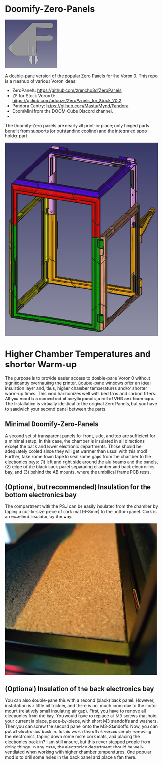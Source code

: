 # Doomify-Zero-Panels
![Doomify-Zero-Panel](https://github.com/probably-Erwins-Cat/Doomify-Zero-Panels/blob/main/images/closeup-mini.png?raw=true)

A double-pane version of the popular Zero Panels for the Voron 0. This repo is a mashup of various Voron ideas:

- ZeroPanels: https://github.com/zruncho3d/ZeroPanels
- ZP for Stock Voron 0: https://github.com/adooze/ZeroPanels_for_Stock_V0.2
- Pandora Gantry: https://github.com/MasturMynd/Pandora
- DoomMini from the DOOM-Cube Discord channel.
- 
The Doomify-Zero panels are nearly all print-in-place; only hinged parts benefit from supports (or outstanding cooling) and the integrated spool holder part.

![Doomify-Zero-Panel](https://github.com/probably-Erwins-Cat/Doomify-Zero-Panels/blob/main/images/overview.png?raw=true)

# Higher Chamber Temperatures and shorter Warm-up
The purpose is to provide easier access to double-pane Voron 0 without significantly overhauling the printer. Double-pane windows offer an ideal insulation layer and, thus, higher chamber temperatures and/or shorter warm-up times. This mod harmonizes well with bed fans and carbon filters. All you need is a second set of acrylic panels, a roll of VHB and foam tape. The Installation is virtually identical to the original Zero Panels, but you have to sandwich your second panel between the parts.

## Minimal Doomify-Zero-Panels
A second set of transparent panels for front, side, and top are sufficient for a minimal setup. In this case, the chamber is insulated in all directions except the back and lower electronic departments. Those should be adequately cooled since they will get warmer than usual with this mod! Further, take some foam tape to seal some gaps from the chamber to the electronics bays: (1) left and right side around the alu beams and the panels, (2) edge of the black back panel separating chamber and back electronics bay, and (3) behind the AB mounts, where the umbilical frame PCB rests.

## (Optional, but recommended) Insulation for the bottom electronics bay
The compartment with the PSU can be easily insulated from the chamber by taping a cut-to-size piece of cork mat (6-8mm) to the bottom panel. Cork is an excellent insulator, by the way.

![Doomify-Zero-Panel](https://github.com/probably-Erwins-Cat/Doomify-Zero-Panels/blob/main/images/cork-bed-small.jpg?raw=true)

## (Optional) Insulation of the back electronics bay
You can also double-pane this with a second (black) back panel. However, installation is a little bit trickier, and there is not much room due to the motor mount (relatively small insulating air gap). First, you have to remove all electronics from the bay. You would have to replace all M3 screws that hold your current in place, piece-by-piece, with short M3 standoffs and washers. Then you can screw the second panel onto the M3-Standoffs. Now, you can put all electronics back in. Is this worth the effort versus simply removing the electronics, taping down some more cork mats, and placing the electronics back in? I am still unsure, but this never stopped people from doing things. In any case, the electronics department should be well-ventilated when working with higher chamber temperatures. One popular mod is to drill some holes in the back panel and place a fan there.
